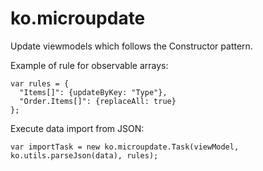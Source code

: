 # ko.microupdate
Update viewmodels which follows the Constructor pattern.

Example of rule for observable arrays:
```
var rules = {
  "Items[]": {updateByKey: "Type"},
  "Order.Items[]": {replaceAll: true}
};
```
Execute data import from JSON:
```
var importTask = new ko.microupdate.Task(viewModel, ko.utils.parseJson(data), rules);
```
